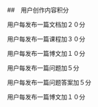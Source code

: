 ##　用户创作内容积分

用户每发布一篇文档加２０分

用户每发布一篇课程加３０分

用户每发布一篇博文加１０分


用户每发布一篇问题加５分

用户每发布一篇问题答案加５分

用户每发布一篇博文加１０分
<!--stackedit_data:
eyJoaXN0b3J5IjpbLTE4ODAxNzU4NzVdfQ==
-->